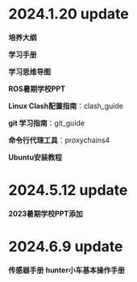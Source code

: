 # 2024.1.20 update    

 **培养大纲**  

 **学习手册**  

 **学习思维导图**  

 **ROS暑期学校PPT**  

 **Linux Clash配置指南**：clash_guide  

 **git 学习指南**：git_guide  

 **命令行代理工具**：proxychains4

 **Ubuntu安装教程**

# 2024.5.12 update

 **2023暑期学校PPT添加**
# 2024.6.9 update
 **传感器手册**
 **hunter小车基本操作手册**

